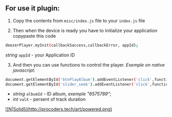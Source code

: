 
## For use it plugin: 
1. Copy the contents from `misc/index.js` file to your `index.js` file

2. Then when the device is ready you have to initialize your application copypaste this code
```sh
deezerPlayer.myInit(callbackSaccess,callbackError, appId);
```
 
*string* `appId` - your Application ID 

3. And then you can use functions to control the player.
*Exemple on native javascript:*
```sh
document.getElementById('btnPlayAlbum').addEventListener('click',function(){deezerPlayer.myPlayAlbum(callbackSaccess,callbackError,albumId)});
document.getElementById('slider_seek').addEventListener('click',function(){deezerPlayer.onPosition(valX); });
```
* *string*  `albumId` - ID album, *exemple "6575789"*;
* *int* `valX` - persent of track duration

[![N|Solid]((http://procoders.tech/art/powered.png)](http://procoders.tech/)